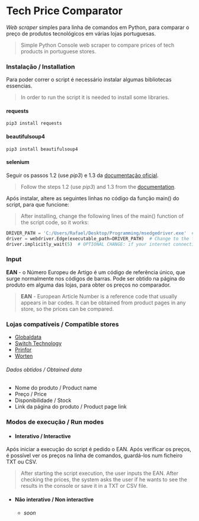 # Tech Price Comparator
*Web scraper* simples para linha de comandos em Python, para comparar o preço de produtos tecnológicos em várias lojas portuguesas.
> Simple Python Console web scraper to compare prices of tech products in portuguese stores.

### Instalação / Installation
Para poder correr o script é necessário instalar algumas bibliotecas essencias.
> In order to run the script it is needed to install some libraries.
#### requests
```
pip3 install requests
```
#### beautifulsoup4
```
pip3 install beautifulsoup4
```
#### selenium
Seguir os passos 1.2 (use *pip3*) e 1.3 da [documentação oficial](https://selenium-python.readthedocs.io/installation.html).
> Follow the steps 1.2 (use *pip3*) and 1.3 from the [documentation](https://selenium-python.readthedocs.io/installation.html).

Após instalar, altere as seguintes linhas no código da função main() do script, para que funcione:
> After installing, change the following lines of the main() function of the script code, so it works:
``` python
DRIVER_PATH = 'C:/Users/Rafael/Desktop/Programming/msedgedriver.exe'  # Change to your web driver path
driver = webdriver.Edge(executable_path=DRIVER_PATH)  # Change to the function related to your browser
driver.implicitly_wait(5)  # OPTIONAL CHANGE: if your internet connection is too slow, set an higher value
```

### Input
**EAN** - o Número Europeu de Artigo é um código de referência único, que surge normalmente nos códigos de barras. Pode ser obtido na página do produto em alguma das lojas, para obter os preços no comparador.
> **EAN** - European Article Number is a reference code that usually appears in bar codes. It can be obtained from product pages in any store, so the prices can be compared.

### Lojas compatíveis / Compatible stores
* [Globaldata](https://www.globaldata.pt)
* [Switch Technology](https://www.switchtechnology.pt)
* [Prinfor](https://www.prinfor.pt)
* [Worten](https://www.worten.pt)

###### Dados obtidos / Obtained data
* Nome do produto / Product name
* Preço / Price
* Disponibilidade / Stock
* Link da página do produto / Product page link

### Modos de execução / Run modes
* #### Interativo / Interactive
Após iniciar a execução do script é pedido o EAN. Após verificar os preços, é possível ver os preços na linha de comandos, guardá-los num ficheiro TXT ou CSV.
> After starting the script execution, the user inputs the EAN. After checking the prices, the system asks the user if he wants to see the results in the console or save it in a TXT or CSV file.
* #### Não interativo / Non interactive
    * *soon*
